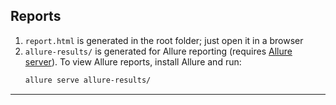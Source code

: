## Reports

1. `report.html` is generated in the root folder; just open it in a browser
2. `allure-results/` is generated for Allure reporting (requires [Allure server](https://docs.qameta.io/allure/)).
   To view Allure reports, install Allure and run:
   ```bash
   allure serve allure-results/
   ```

---